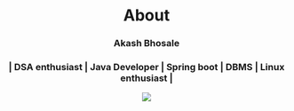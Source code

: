 <h1 align="center"> About </h1>
<h3 align="center"> Akash Bhosale </h3>
<h3 align="center"> | DSA enthusiast | Java Developer | Spring boot | DBMS | Linux enthusiast | </h3>
<div align="center">
  <img  src="https://33.media.tumblr.com/1e568035178b1f4f13559a7068172319/tumblr_ninugsLO3F1tgyrb1o1_500.gif">
  </div>
